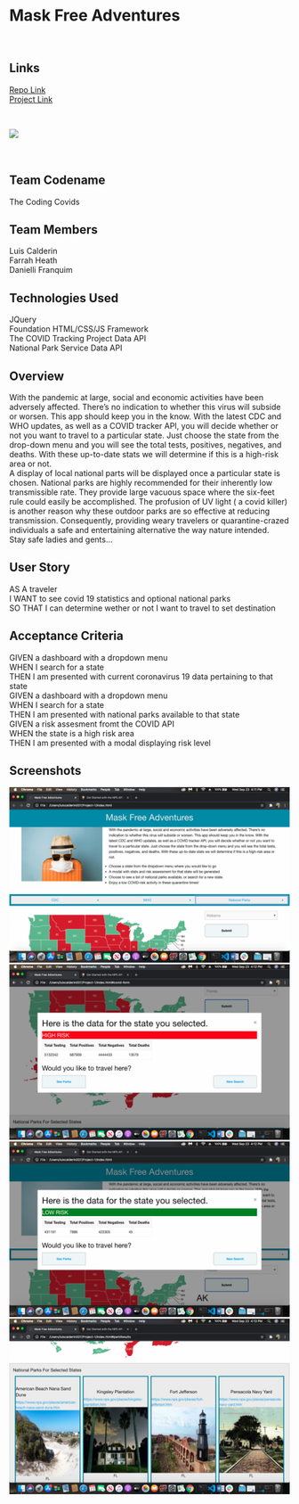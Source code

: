 # Mask Free Adventures
<br>

## Links
[Repo Link](https://github.com/Elli360/Project-1)
<br>
[Project Link](https://github.com/Elli360/MaskFreeAdventures)

<br>

![](https://specials-images.forbesimg.com/imageserve/1218246658/960x0.jpg?fit=scale)

<br>


## Team Codename

The Coding Covids
<br>

## Team Members 

Luis Calderin
<br>
Farrah Heath
<br>
Danielli Franquim
<br>

## Technologies Used
JQuery
<br>
Foundation HTML/CSS/JS Framework
<br>
The COVID Tracking Project  Data API
<br>
National Park Service Data API
<br>

## Overview

With the pandemic at large, social and economic activities have been adversely affected. There’s no indication to whether this virus will subside or worsen. This app should keep you in the know. With the latest CDC and WHO updates, as well as a COVID tracker API, you will decide whether or not you want to travel to a particular state. Just choose the state from the drop-down menu and you will see the total tests, positives, negatives, and deaths.  With these up-to-date stats we will determine if this is a high-risk area or not.
<br>
A display of local national parts will be displayed once a particular state is chosen. National parks are highly recommended for their inherently low transmissible rate. They provide large vacuous space where the six-feet rule could easily be accomplished. The profusion of UV light ( a covid killer) is another reason why these outdoor parks are so effective at reducing transmission. Consequently, providing weary travelers or quarantine-crazed individuals a safe and entertaining alternative the way nature intended.
<br>
Stay safe ladies and gents…
<br>

## User Story

AS A traveler
<br>
I WANT to see covid 19 statistics and optional national parks
<br>
SO THAT I can determine wether or not I want to travel to set destination
<br>

## Acceptance Criteria

GIVEN a dashboard with a dropdown menu
<br>
WHEN I search for a state
<br>
THEN I am presented with current coronavirus 19 data pertaining to that state
<br>
GIVEN a dashboard with a dropdown menu
<br>
WHEN I search for a state
<br>
THEN I am presented with national parks available to that state
<br>
GIVEN a risk assesment fromt the COVID API
<br>
WHEN the state is a high risk area
<br>
THEN I am presented with a modal displaying risk level
<br>


## Screenshots

![](img/intro.png)
<br>
![](img/high-risk.png)
<br>
![](img/low-risk.png)
<br>
![](img/park.png)


